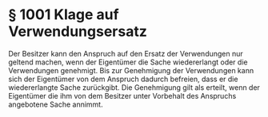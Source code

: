 # § 1001 Klage auf Verwendungsersatz
Der Besitzer kann den Anspruch auf den Ersatz der Verwendungen nur geltend machen, wenn der Eigentümer die Sache wiedererlangt oder die Verwendungen genehmigt. Bis zur Genehmigung der Verwendungen kann sich der Eigentümer von dem Anspruch dadurch befreien, dass er die wiedererlangte Sache zurückgibt. Die Genehmigung gilt als erteilt, wenn der Eigentümer die ihm von dem Besitzer unter Vorbehalt des Anspruchs angebotene Sache annimmt.